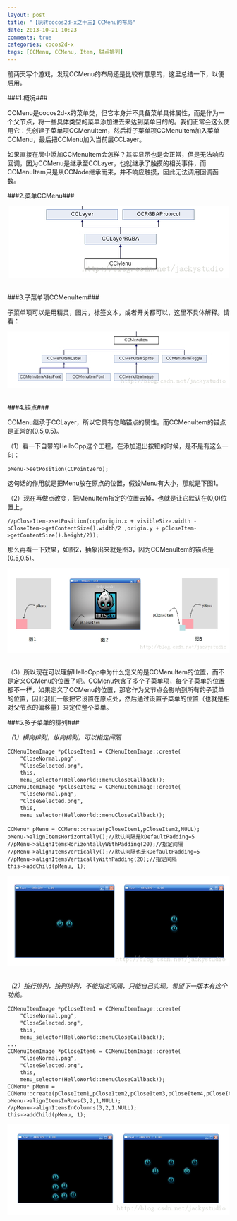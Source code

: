 ```yaml
---
layout: post
title: "【玩转cocos2d-x之十三】CCMenu的布局"
date: 2013-10-21 10:23
comments: true
categories: cocos2d-x
tags: [CCMenu, CCMenu, Item, 锚点排列]
---
```


前两天写个游戏，发现CCMenu的布局还是比较有意思的，这里总结一下，以便后用。

###1.概况###

CCMenu是cocos2d-x的菜单类，但它本身并不具备菜单具体属性，而是作为一个父节点，将一些具体类型的菜单添加进去来达到菜单目的的。我们正常会这么使用它：先创建子菜单项CCMenuItem，然后将子菜单项CCMenuItem加入菜单CCMenu，最后把CCMenu加入当前层CCLayer。

如果直接在层中添加CCMenuItem会怎样？其实显示也是会正常，但是无法响应回调，因为CCMenu是继承至CCLayer，也就继承了触摸的相关事件，而CCMenuItem只是从CCNode继承而来，并不响应触摸，因此无法调用回调函数。

<!-- more -->

###2.菜单CCMenu###

<div align="center"><img src="/images/Blog/Play_cocos2dx_13/1.jpg" alt="" border="0" title="CCMenu" /><br></br></div>

###3.子菜单项CCMenuItem###

子菜单项可以是用精灵，图片，标签文本，或者开关都可以，这里不具体解释。请看：

<div align="center"><img src="/images/Blog/Play_cocos2dx_13/2.jpg" alt="" border="0" title="CCMenuItem" /><br></br></div>

###4.锚点###

CCMenu继承于CCLayer，所以它具有忽略锚点的属性。而CCMenuItem的锚点是正常的(0.5,0.5)。

（1）看一下自带的HelloCpp这个工程，在添加退出按钮的时候，是不是有这么一句：

	pMenu->setPosition(CCPointZero);

这句话的作用就是把Menu放在原点的位置，假设Menu有大小，那就是下图1。

（2）现在再做点改变，把MenuItem指定的位置去掉，也就是让它默认在(0,0)位置上。

	//pCloseItem->setPosition(ccp(origin.x + visibleSize.width - pCloseItem->getContentSize().width/2 ,origin.y + pCloseItem->getContentSize().height/2));  

那么再看一下效果，如图2，抽象出来就是图3，因为CCMenuItem的锚点是(0.5,0.5)。

<div align="center"><img src="/images/Blog/Play_cocos2dx_13/3.jpg" alt="" border="0" title="" /><br></br></div>
            
（3）所以现在可以理解HelloCpp中为什么定义的是CCMenuItem的位置，而不是定义CCMenu的位置了吧。CCMenu包含了多个子菜单项，每个子菜单的位置都不一样，如果定义了CCMenu的位置，那它作为父节点会影响到所有的子菜单的位置，因此我们一般把它设置在原点处，然后通过设置子菜单的位置（也就是相对父节点的偏移量）来定位整个菜单。

###5.多子菜单的排列###

*（1）横向排列，纵向排列，可以指定间隔*

	CCMenuItemImage *pCloseItem1 = CCMenuItemImage::create(  
    	"CloseNormal.png",  
    	"CloseSelected.png",  
    	this,  
    	menu_selector(HelloWorld::menuCloseCallback));  
	CCMenuItemImage *pCloseItem2 = CCMenuItemImage::create(  
    	"CloseNormal.png",  
    	"CloseSelected.png",  
    	this,  
    	menu_selector(HelloWorld::menuCloseCallback));  
  
    CCMenu* pMenu = CCMenu::create(pCloseItem1,pCloseItem2,NULL);  
    pMenu->alignItemsHorizontally();//默认间隔是kDefaultPadding=5  
    //pMenu->alignItemsHorizontallyWithPadding(20);//指定间隔  
    //pMenu->alignItemsVertically();//默认间隔也是kDefaultPadding=5  
    //pMenu->alignItemsVerticallyWithPadding(20);//指定间隔  
    this->addChild(pMenu, 1);  

<div align="center"><img src="/images/Blog/Play_cocos2dx_13/4.jpg" alt="" border="0" title="" /><br></br></div>

*（2）按行排列，按列排列，不能指定间隔，只能自己实现。希望下一版本有这个功能。*

	CCMenuItemImage *pCloseItem1 = CCMenuItemImage::create(  
	    "CloseNormal.png",  
	    "CloseSelected.png",  
	    this,  
	    menu_selector(HelloWorld::menuCloseCallback));  
	...  
	CCMenuItemImage *pCloseItem6 = CCMenuItemImage::create(  
	    "CloseNormal.png",  
	    "CloseSelected.png",  
	    this,  
	    menu_selector(HelloWorld::menuCloseCallback));  
	CCMenu* pMenu = CCMenu::create(pCloseItem1,pCloseItem2,pCloseItem3,pCloseItem4,pCloseItem5,pCloseItem6,NULL);  
	pMenu->alignItemsInRows(3,2,1,NULL);  
	//pMenu->alignItemsInColumns(3,2,1,NULL);  
	this->addChild(pMenu, 1);  

<div align="center"><img src="/images/Blog/Play_cocos2dx_13/5.jpg" alt="" border="0" title="" /><br></br></div>